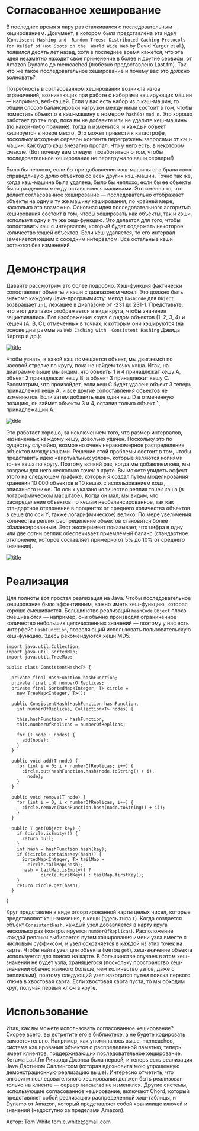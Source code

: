 # Согласованное хеширование

В последнее время я пару раз сталкивался с последовательным хешированием. 
Документ, в котором была представлена ​​эта идея (`Consistent Hashing and 
Random Trees: Distributed Caching Protocols for Relief of Hot Spots on the 
World Wide Web` by David Karger et al.), появился десять лет назад, хотя в 
последнее время кажется, что эта идея незаметно находит свое применение в 
более и другие сервисы, от Amazon Dynamo до memcached (любезно 
предоставлено Last.fm). Так что же такое последовательное хеширование и 
почему вас это должно волновать?

Потребность в согласованном хешировании возникла из-за ограничений, 
возникающих при работе с наборами кэширующих машин — например, веб-кэшей. 
Если у вас есть набор из n кэш-машин, то общий способ балансировки 
нагрузки между ними состоит в том, чтобы поместить объект o в кэш-машину с 
номером `hash(o)` `mod n`. Это хорошо работает до тех пор, пока вы не 
добавите или не удалите кеш-машины (по какой-либо причине), тогда n 
изменится, и каждый объект хэшируется в новое место. Это может привести к 
катастрофе, поскольку исходные серверы контента перегружены запросами от 
кэш-машин. Как будто кэш внезапно пропал. Что у него есть, в некотором 
смысле. (Вот почему вам следует позаботиться о том, чтобы последовательное 
хеширование не перегружало ваши серверы!)

Было бы неплохо, если бы при добавлении кэш-машины она брала свою 
справедливую долю объектов со всех других кэш-машин. Точно так же, когда 
кэш-машина была удалена, было бы неплохо, если бы ее объекты были 
разделены между оставшимися машинами. Это именно то, что делает 
согласованное хеширование — последовательно отображает объекты на одну и 
ту же машину кэширования, по крайней мере, насколько это возможно. 
Основная идея последовательного алгоритма хеширования состоит в том, чтобы 
хешировать как объекты, так и кэши, используя одну и ту же хеш-функцию. 
Это делается для того, чтобы сопоставить кэш с интервалом, который будет 
содержать некоторое количество хэшей объектов. Если кеш удаляется, то его 
интервал заменяется кешем с соседним интервалом. Все остальные кэши 
остаются без изменений.

# Демонстрация

Давайте рассмотрим это более подробно. Хэш-функция фактически сопоставляет 
объекты и кэши с диапазоном чисел. Это должно быть знакомо каждому 
Java-программисту: метод `hashCode` для `Object ` возвращает `int`, 
лежащее в диапазоне от -231 до 231-1. Представьте, что этот диапазон 
отображается в виде круга, чтобы значения зацикливались. Вот изображение 
круга с рядом объектов (1, 2, 3, 4) и кешей (A, B, C), отмеченных в 
точках, к которым они хэшируются (на основе диаграммы из `Web Caching with 
Consistent Hashing` Дэвида Каргер и др.):


![title](https://github.com/codefather-labs/translations_of_computer_science_articles/blob/main/Согласованное%20хеширование/2007-11-27-image-0000.png?raw=true)

Чтобы узнать, в какой кэш помещается объект, мы двигаемся по часовой 
стрелке по кругу, пока не найдем точку кэша. Итак, на диаграмме выше мы 
видим, что объекты 1 и 4 принадлежат кешу A, объект 2 принадлежит кешу B, 
а объект 3 принадлежит кешу C. Рассмотрим, что произойдет, если кеш C 
будет удален: объект 3 теперь принадлежит кешу A, и все другие 
сопоставления объектов не изменяются. Если затем добавить еще один кэш D в 
отмеченную позицию, он займет объекты 3 и 4, оставив только объект 1, 
принадлежащий A.


![title](https://github.com/codefather-labs/translations_of_computer_science_articles/blob/main/Согласованное%20хеширование/2007-11-27-image-0001.png?raw=true)

Это работает хорошо, за исключением того, что размер интервалов, 
назначенных каждому кешу, довольно удачен. Поскольку это по существу 
случайно, возможно очень неравномерное распределение объектов между 
кэшами. Решение этой проблемы состоит в том, чтобы представить идею 
«виртуальных узлов», которые являются копиями точек кэша по кругу. Поэтому 
всякий раз, когда мы добавляем кеш, мы создаем для него несколько точек в 
круге. Вы можете увидеть эффект этого на следующем графике, который я 
создал путем моделирования хранения 10 000 объектов в 10 кешах с 
использованием кода, описанного ниже. По оси x указано количество реплик 
точек кэша (в логарифмическом масштабе). Когда он мал, мы видим, что 
распределение объектов по кешам несбалансированное, так как стандартное 
отклонение в процентах от среднего количества объектов в кеше (по оси Y, 
также логарифмическое) велико. По мере увеличения количества реплик 
распределение объектов становится более сбалансированным. Этот эксперимент 
показывает, что цифра в одну или две сотни реплик обеспечивает приемлемый 
баланс (стандартное отклонение, которое составляет примерно от 5% до 10% 
от среднего значения).

![title](https://github.com/codefather-labs/translations_of_computer_science_articles/blob/main/Согласованное%20хеширование/2007-11-27-image-0002.png?raw=true)

 # Реализация
 
Для полноты вот простая реализация на Java. Чтобы последовательное 
хеширование было эффективным, важно иметь хеш-функцию, которая хорошо 
смешивается. Большинство реализаций `hashCode` `Object` плохо смешиваются 
— например, они обычно производят ограниченное количество небольших 
целочисленных значений — поэтому у нас есть интерфейс `HashFunction`, 
позволяющий использовать пользовательскую хеш-функцию. Здесь рекомендуются 
хеши MD5.

```
import java.util.Collection;
import java.util.SortedMap;
import java.util.TreeMap;

public class ConsistentHash<T> {

  private final HashFunction hashFunction;
  private final int numberOfReplicas;
  private final SortedMap<Integer, T> circle =
    new TreeMap<Integer, T>();

  public ConsistentHash(HashFunction hashFunction,
    int numberOfReplicas, Collection<T> nodes) {

    this.hashFunction = hashFunction;
    this.numberOfReplicas = numberOfReplicas;

    for (T node : nodes) {
      add(node);
    }
  }

  public void add(T node) {
    for (int i = 0; i < numberOfReplicas; i++) {
      circle.put(hashFunction.hash(node.toString() + i),
        node);
    }
  }

  public void remove(T node) {
    for (int i = 0; i < numberOfReplicas; i++) {
      circle.remove(hashFunction.hash(node.toString() + i));
    }
  }

  public T get(Object key) {
    if (circle.isEmpty()) {
      return null;
    }
    int hash = hashFunction.hash(key);
    if (!circle.containsKey(hash)) {
      SortedMap<Integer, T> tailMap =
        circle.tailMap(hash);
      hash = tailMap.isEmpty() ?
             circle.firstKey() : tailMap.firstKey();
    }
    return circle.get(hash);
  } 

}
```

Круг представлен в виде отсортированной карты целых чисел, которые 
представляют хэш-значения, в кеши (здесь типа `T`). Когда создается объект 
`ConsistentHash`, каждый узел добавляется в карту круга несколько раз 
(контролируется `numberOfReplicas`). Расположение каждой реплики 
выбирается путем хэширования имени узла вместе с числовым суффиксом, и 
узел сохраняется в каждой из этих точек на карте. 
Чтобы найти узел для объекта (метод `get`), хеш-значение объекта 
используется для поиска на карте. В большинстве случаев в этом 
хеш-значении не будет узла, хранящегося (поскольку пространство 
хеш-значений обычно намного больше, чем количество узлов, даже с 
репликами), поэтому следующий узел находится путем поиска первого ключа в 
хвостовая карта. Если хвостовая карта пуста, то мы обходим круг, получая 
первый ключ в круге.

# Использование

Итак, как вы можете использовать согласованное хеширование? Скорее всего, 
вы встретите его в библиотеке, а не будете кодировать самостоятельно. 
Например, как упоминалось выше, memcached, система кэширования объектов с 
распределенной памятью, теперь имеет клиентов, поддерживающих 
последовательное хеширование. Кетама Last.fm Ричарда Джонса была первой, и 
теперь есть реализация Java Дастином Саллингсом (которая вдохновила мою 
упрощенную демонстрационную реализацию выше). Интересно отметить, что 
алгоритм последовательного хеширования должен быть реализован только на 
клиенте — сервер `memcached` не изменился. Другие системы, использующие 
согласованное хеширование, включают Chord, который представляет собой 
реализацию распределенной хэш-таблицы, и Dynamo от Amazon, который 
представляет собой хранилище ключей и значений (недоступно за пределами 
Amazon).

Автор:
Tom White
tom.e.white@gmail.com
